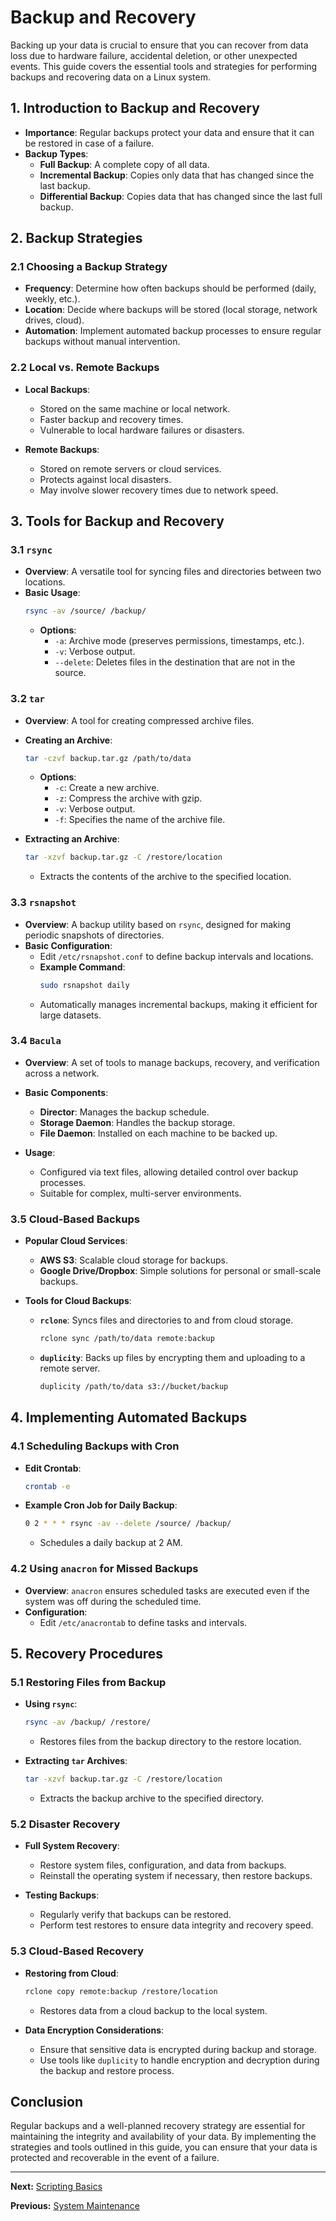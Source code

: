 # Backup and Recovery

Backing up your data is crucial to ensure that you can recover from data loss due to hardware failure, accidental deletion, or other unexpected events. This guide covers the essential tools and strategies for performing backups and recovering data on a Linux system.

## 1. Introduction to Backup and Recovery

- **Importance**: Regular backups protect your data and ensure that it can be restored in case of a failure.
- **Backup Types**:
  - **Full Backup**: A complete copy of all data.
  - **Incremental Backup**: Copies only data that has changed since the last backup.
  - **Differential Backup**: Copies data that has changed since the last full backup.

## 2. Backup Strategies

### 2.1 Choosing a Backup Strategy

- **Frequency**: Determine how often backups should be performed (daily, weekly, etc.).
- **Location**: Decide where backups will be stored (local storage, network drives, cloud).
- **Automation**: Implement automated backup processes to ensure regular backups without manual intervention.

### 2.2 Local vs. Remote Backups

- **Local Backups**:
  - Stored on the same machine or local network.
  - Faster backup and recovery times.
  - Vulnerable to local hardware failures or disasters.
  
- **Remote Backups**:
  - Stored on remote servers or cloud services.
  - Protects against local disasters.
  - May involve slower recovery times due to network speed.

## 3. Tools for Backup and Recovery

### 3.1 `rsync`

- **Overview**: A versatile tool for syncing files and directories between two locations.
- **Basic Usage**:
  ```bash
  rsync -av /source/ /backup/
  ```
  - **Options**:
    - `-a`: Archive mode (preserves permissions, timestamps, etc.).
    - `-v`: Verbose output.
    - `--delete`: Deletes files in the destination that are not in the source.
  
### 3.2 `tar`

- **Overview**: A tool for creating compressed archive files.
- **Creating an Archive**:
  ```bash
  tar -czvf backup.tar.gz /path/to/data
  ```
  - **Options**:
    - `-c`: Create a new archive.
    - `-z`: Compress the archive with gzip.
    - `-v`: Verbose output.
    - `-f`: Specifies the name of the archive file.
  
- **Extracting an Archive**:
  ```bash
  tar -xzvf backup.tar.gz -C /restore/location
  ```
  - Extracts the contents of the archive to the specified location.

### 3.3 `rsnapshot`

- **Overview**: A backup utility based on `rsync`, designed for making periodic snapshots of directories.
- **Basic Configuration**:
  - Edit `/etc/rsnapshot.conf` to define backup intervals and locations.
  - **Example Command**:
    ```bash
    sudo rsnapshot daily
    ```
  - Automatically manages incremental backups, making it efficient for large datasets.

### 3.4 `Bacula`

- **Overview**: A set of tools to manage backups, recovery, and verification across a network.
- **Basic Components**:
  - **Director**: Manages the backup schedule.
  - **Storage Daemon**: Handles the backup storage.
  - **File Daemon**: Installed on each machine to be backed up.
  
- **Usage**:
  - Configured via text files, allowing detailed control over backup processes.
  - Suitable for complex, multi-server environments.

### 3.5 Cloud-Based Backups

- **Popular Cloud Services**:
  - **AWS S3**: Scalable cloud storage for backups.
  - **Google Drive/Dropbox**: Simple solutions for personal or small-scale backups.

- **Tools for Cloud Backups**:
  - **`rclone`**: Syncs files and directories to and from cloud storage.
    ```bash
    rclone sync /path/to/data remote:backup
    ```
  - **`duplicity`**: Backs up files by encrypting them and uploading to a remote server.
    ```bash
    duplicity /path/to/data s3://bucket/backup
    ```

## 4. Implementing Automated Backups

### 4.1 Scheduling Backups with Cron

- **Edit Crontab**:
  ```bash
  crontab -e
  ```
- **Example Cron Job for Daily Backup**:
  ```bash
  0 2 * * * rsync -av --delete /source/ /backup/
  ```
  - Schedules a daily backup at 2 AM.

### 4.2 Using `anacron` for Missed Backups

- **Overview**: `anacron` ensures scheduled tasks are executed even if the system was off during the scheduled time.
- **Configuration**:
  - Edit `/etc/anacrontab` to define tasks and intervals.

## 5. Recovery Procedures

### 5.1 Restoring Files from Backup

- **Using `rsync`**:
  ```bash
  rsync -av /backup/ /restore/
  ```
  - Restores files from the backup directory to the restore location.

- **Extracting `tar` Archives**:
  ```bash
  tar -xzvf backup.tar.gz -C /restore/location
  ```
  - Extracts the backup archive to the specified directory.

### 5.2 Disaster Recovery

- **Full System Recovery**:
  - Restore system files, configuration, and data from backups.
  - Reinstall the operating system if necessary, then restore backups.
  
- **Testing Backups**:
  - Regularly verify that backups can be restored.
  - Perform test restores to ensure data integrity and recovery speed.

### 5.3 Cloud-Based Recovery

- **Restoring from Cloud**:
  ```bash
  rclone copy remote:backup /restore/location
  ```
  - Restores data from a cloud backup to the local system.

- **Data Encryption Considerations**:
  - Ensure that sensitive data is encrypted during backup and storage.
  - Use tools like `duplicity` to handle encryption and decryption during the backup and restore process.

## Conclusion

Regular backups and a well-planned recovery strategy are essential for maintaining the integrity and availability of your data. By implementing the strategies and tools outlined in this guide, you can ensure that your data is protected and recoverable in the event of a failure.

---

**Next:** [Scripting Basics](./4.%20Scripting%20Basics.md)

**Previous:** [System Maintenance](./2.%20System%20Maintenance.md)
